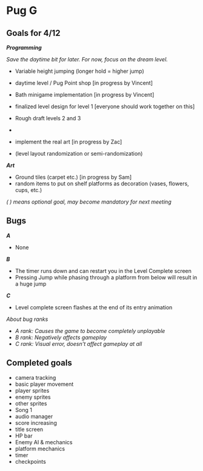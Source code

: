 # Pug G

## Goals for 4/12
***Programming***

*Save the daytime bit for later. For now, focus on the dream level.*
- Variable height jumping (longer hold = higher jump)
- daytime level / Pug Point shop [in progress by Vincent]
- Bath minigame implementation [in progress by Vincent]
- finalized level design for level 1 [everyone should work together on this]
- Rough draft levels 2 and 3
- 
- implement the real art [in progress by Zac]

- (level layout randomization or semi-randomization)

***Art***
- Ground tiles (carpet etc.) [in progress by Sam]
- random items to put on shelf platforms as decoration (vases, flowers, cups, etc.)

*( ) means optional goal, may become mandatory for next meeting*


## Bugs

***A***

- None

***B***

- The timer runs down and can restart you in the Level Complete screen
- Pressing Jump while phasing through a platform from below will result in a huge jump

***C***

- Level complete screen flashes at the end of its entry animation

*About bug ranks*
- *A rank: Causes the game to become completely unplayable*
- *B rank: Negatively affects gameplay*
- *C rank: Visual error, doesn't affect gameplay at all*

## Completed goals

- camera tracking
- basic player movement
- player sprites
- enemy sprites
- other sprites
- Song 1
- audio manager
- score increasing
- title screen
- HP bar
- Enemy AI & mechanics
- platform mechanics
- timer
- checkpoints
